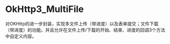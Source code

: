 # OkHttp3_MultiFile
对OKHttp的进一步封装，实现多文件上传（带进度）以及表单提交；文件下载（带进度）的功能。并且允许在文件上传/下载的开始、结束、进度的回调3个方法中自定义内容。
